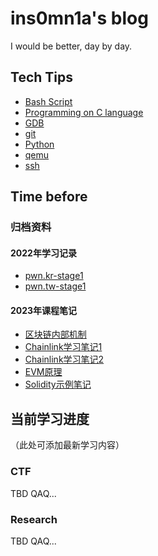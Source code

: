# ins0mn1a's blog

<!-- Something changes on 2023年10月24日 10:17:20,  -->

I would be better, day by day.

## Tech Tips

- [Bash Script](./TechTips/bash.md)
- [Programming on C language](./TechTips/c.md)
- [GDB](./TechTips/gdb.md)
- [git](./TechTips/git.md)
- [Python](./TechTips/python.md)
- [qemu](./TechTips/qemu.md)
- [ssh](./TechTips/ssh.md)

## Time before

### 归档资料

#### 2022年学习记录
- [pwn.kr-stage1](./archive/2022/pwn/pwn.kr/stage1.md)
- [pwn.tw-stage1](./archive/2022/pwn/pwn.tw/stage1.md)

#### 2023年课程笔记
- [区块链内部机制](./archive/2023/Course/blockchain-Internal.md)
- [Chainlink学习笔记1](./archive/2023/Course/chainlink-1.md)
- [Chainlink学习笔记2](./archive/2023/Course/chainlink-2.md)
- [EVM原理](./archive/2023/Course/EVM-anyway.md)
- [Solidity示例笔记](./archive/2023/Course/Solidity-by-Example-Note.md)

## 当前学习进度

（此处可添加最新学习内容）

### CTF

TBD QAQ...

### Research

TBD QAQ...
